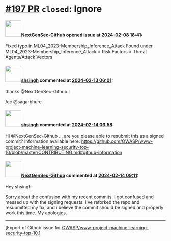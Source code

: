 # [\#197 PR](https://github.com/OWASP/www-project-machine-learning-security-top-10/pull/197) `closed`: Ignore

#### <img src="https://avatars.githubusercontent.com/u/142174128?u=0c502e66306f7689ff08b4db03d19f36ab952f1b&v=4" width="50">[NextGenSec-Github](https://github.com/NextGenSec-Github) opened issue at [2024-02-08 18:41](https://github.com/OWASP/www-project-machine-learning-security-top-10/pull/197):

Fixed typo in ML04_2023-Membership_Inference_Attack
Found under ML04_2023-Membership_Inference_Attack > Risk Factors > Threat Agents/Attack Vectors

#### <img src="https://avatars.githubusercontent.com/u/412800?v=4" width="50">[shsingh](https://github.com/shsingh) commented at [2024-02-13 06:01](https://github.com/OWASP/www-project-machine-learning-security-top-10/pull/197#issuecomment-1940476090):

thanks @NextGenSec-Github !

/cc @sagarbhure

#### <img src="https://avatars.githubusercontent.com/u/412800?v=4" width="50">[shsingh](https://github.com/shsingh) commented at [2024-02-14 06:58](https://github.com/OWASP/www-project-machine-learning-security-top-10/pull/197#issuecomment-1943185472):

Hi @NextGenSec-Github ... are you please able to resubmit this as a signed commit? Information available here: https://github.com/OWASP/www-project-machine-learning-security-top-10/blob/master/CONTRIBUTING.md#github-information

#### <img src="https://avatars.githubusercontent.com/u/142174128?u=0c502e66306f7689ff08b4db03d19f36ab952f1b&v=4" width="50">[NextGenSec-Github](https://github.com/NextGenSec-Github) commented at [2024-02-14 09:11](https://github.com/OWASP/www-project-machine-learning-security-top-10/pull/197#issuecomment-1943348223):

Hey shsingh

Sorry about the confusion with my recent commits. I got confused and messed up with the signing requests. I've reforked the repo and resubmitted my fix, and i believe the commit should be signed and properly work this time. My apologies.


-------------------------------------------------------------------------------



[Export of Github issue for [OWASP/www-project-machine-learning-security-top-10](https://github.com/OWASP/www-project-machine-learning-security-top-10).]
